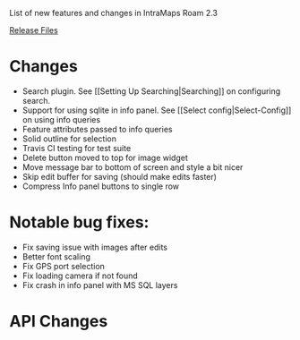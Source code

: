 List of new features and changes in IntraMaps Roam 2.3

[Release Files](https://github.com/DMS-Aus/Roam/releases/tag/v2.3.1)

# Changes

- Search plugin. See [[Setting Up Searching|Searching]] on configuring search.
- Support for using sqlite in info panel. See [[Select config|Select-Config]] on using info queries
- Feature attributes passed to info queries
- Solid outline for selection
- Travis CI testing for test suite
- Delete button moved to top for image widget 
- Move message bar to bottom of screen and style a bit nicer
- Skip edit buffer for saving (should make edits faster)
- Compress Info panel buttons to single row

# Notable bug fixes:

- Fix saving issue with images after edits
- Better font scaling
- Fix GPS port selection
- Fix loading camera if not found
- Fix crash in info panel with MS SQL layers

# API Changes
